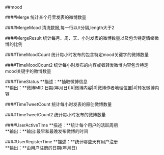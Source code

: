 ##mood

####Merge
统计某个月里发表的微博数量

####MergeMood
清洗数据,每一行以/t分隔,length大于2

####MergeResult
统计每月、周、天、小时发表的微博数量以及包含特定情绪微博的比例

####TimeMoodCount
统计每小时发布的包含特定mood关键字的微博数量

####TimeMoodCount2
统计每小时发布的内容或者转发微博内容包含特定mood关键字的微博数量

####TimeStatus
**描述：**抽取微博信息  
**输出：**微博MID  日期(年月日)|#|微博内容|#|微博作者地理位置|#|转发微博内容

####TimeTweetCount
统计每小时发表的原创微博数量

####TimeTweetCount2
统计每小时发布的微博数量

####UserActiveTime
**描述：**统计每个用户的活跃周期  
**输出：**输出:最早和最晚发布微博的时间

####UserRegisterTime
**描述：**统计哪些天有用户注册  
**输出：**由用户注册的日期(年月日)